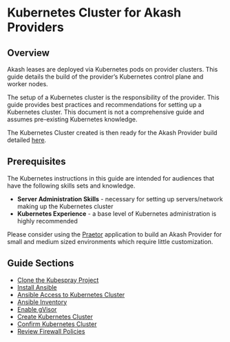 # Kubernetes Cluster for Akash Providers

## **Overview**

Akash leases are deployed via Kubernetes pods on provider clusters.  This guide details the build of the provider’s Kubernetes control plane and worker nodes.

The setup of a Kubernetes cluster is the responsibility of the provider. This guide provides best practices and recommendations for setting up a Kubernetes cluster. This document is not a comprehensive guide and assumes pre-existing Kubernetes knowledge.

The Kubernetes Cluster created is then ready for the Akash Provider build detailed [here](../akash-cloud-provider-build-with-helm-charts/).

## Prerequisites

The Kubernetes instructions in this guide are intended for audiences that have the following skills sets and knowledge.

* **Server Administration Skills** - necessary for setting up servers/network making up the Kubernetes cluster
* **Kubernetes Experience** - a base level of Kubernetes administration is highly recommended

Please consider using the [Praetor](../../community-solutions/praetor.md) application to build an Akash Provider for small and medium sized environments which require little customization.

## Guide Sections

* [Clone the Kubespray Project](step-1-clone-the-kubespray-project.md)
* [Install Ansible](step-2-install-ansible.md)
* [Ansible Access to Kubernetes Cluster](step-3-ansible-access-to-kubernetes-cluster.md)
* [Ansible Inventory](step-4-ansible-inventory.md)
* [Enable gVisor](step-5-enable-gvisor.md)
* [Create Kubernetes Cluster](step-6-create-kubernetes-cluster.md)
* [Confirm Kubernetes Cluster](step-7-confirm-kubernetes-cluster.md)
* [Review Firewall Policies](step-9-review-firewall-policies.md)
